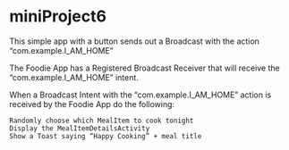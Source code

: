 # miniProject6
This simple app with a button sends out a Broadcast with the action “com.example.I_AM_HOME”

The Foodie App  has a Registered Broadcast Receiver that will receive the “com.example.I_AM_HOME” intent.

When a Broadcast Intent with the “com.example.I_AM_HOME” action is received by the Foodie App do the following:

    Randomly choose which MealItem to cook tonight
    Display the MealItemDetailsActivity 
    Show a Toast saying “Happy Cooking” + meal title


